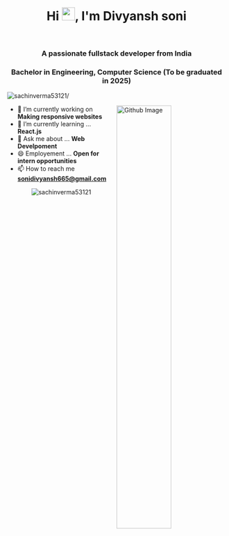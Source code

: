 <h1 align="center">Hi <img src=https://tenor.com/bVfrO.gif width="30px">, I'm Divyansh soni</h1>
 <p align="center"><br/>
  
  
 
</p>

<h3 align="center">A passionate fullstack developer from India</h3>
<h3 align="center">Bachelor in Engineering, Computer Science (To be graduated in 2025)</h3>
<p align="left"> <img src=https://komarev.com/ghpvc/?username=divyansh-soni1 alt=sachinverma53121/></p>


<img width="50%" align="right" alt="Github Image" src="https://raw.githubusercontent.com/onimur/.github/master/.resources/git-header.svg" />


- 🔭 I’m currently working on **Making responsive websites**
- 🌱 I’m currently learning ... **React.js**
- 💬 Ask me about ... **Web Develpoment**
- 😄 Employement ... **Open for intern opportunities**
- 📫 How to reach me **sonidivyansh665@gmail.com**







<p align="center">
	<img style="margin: auto;" src=https://github-readme-stats.vercel.app/api?username=divyansh-soni1&show_icons=true alt=sachinverma53121 /> 
</p>




